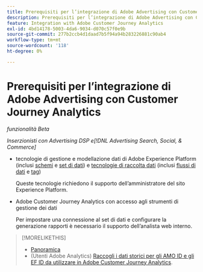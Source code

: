 ```yaml
---
title: Prerequisiti per l’integrazione di Adobe Advertising con Customer Journey Analytics
description: Prerequisiti per l’integrazione di Adobe Advertising con Customer Journey Analytics
feature: Integration with Adobe Customer Journey Analytics
exl-id: 4bd14178-5003-4da6-9034-d070c57f0e9b
source-git-commit: 277b2ccb4d1daad7b5f94a94b283226881c90ab4
workflow-type: tm+mt
source-wordcount: '118'
ht-degree: 0%

---
```


# Prerequisiti per l’integrazione di Adobe Advertising con Customer Journey Analytics

*funzionalità Beta*

*Inserzionisti con Advertising DSP e[!DNL Advertising Search, Social, & Commerce]*

* tecnologie di gestione e modellazione dati di Adobe Experience Platform (inclusi [schemi](https://experienceleague.adobe.com/en/docs/experience-platform/xdm/home) e [set di dati](https://experienceleague.adobe.com/en/docs/experience-platform/catalog/datasets/overview)) e [tecnologie di raccolta dati](https://experienceleague.adobe.com/en/docs/experience-platform/collection/home) (inclusi [flussi di dati](https://experienceleague.adobe.com/en/docs/experience-platform/datastreams/overview) e [tag](https://experienceleague.adobe.com/en/docs/experience-platform/tags/home))

  Queste tecnologie richiedono il supporto dell’amministratore del sito Experience Platform.

* Adobe Customer Journey Analytics con accesso agli strumenti di gestione dei dati

  Per impostare una connessione al set di dati e configurare la generazione rapporti è necessario il supporto dell’analista web interno.

>[!MORELIKETHIS]
>
>* [Panoramica](overview.md)
>* (Utenti Adobe Analytics) [Raccogli i dati storici per gli AMO ID e gli EF ID da utilizzare in Adobe Customer Journey Analytics](/help/integrations/analytics/rvars-to-evars.md).

